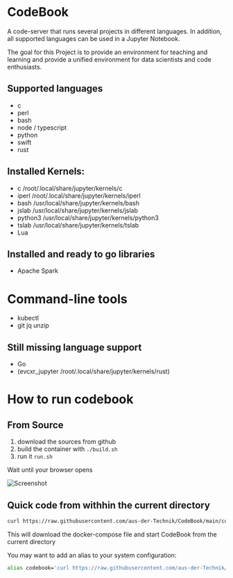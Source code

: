 # CodeBook 

A code-server that runs several projects in different languages. In addition, all supported 
languages can be used in a Jupyter Notebook. 

The goal for this Project is to provide an environment for teaching and learning and 
provide a unified environment for data scientists and code enthusiasts. 

## Supported languages
- c
- perl
- bash
- node / typescript
- python
- swift 
- rust  

## Installed Kernels: 
- c             /root/.local/share/jupyter/kernels/c
- iperl         /root/.local/share/jupyter/kernels/iperl
- bash          /usr/local/share/jupyter/kernels/bash
- jslab         /usr/local/share/jupyter/kernels/jslab
- python3       /usr/local/share/jupyter/kernels/python3
- tslab         /usr/local/share/jupyter/kernels/tslab
- Lua
  
## Installed and ready to go libraries 
- Apache Spark

# Command-line tools
- kubectl
- git jq unzip
  
## Still missing language support
- Go
- (evcxr_jupyter /root/.local/share/jupyter/kernels/rust)

# How to run codebook

## From Source
1. download the sources from github
2. build the container with `./build.sh`
3. run it `run.sh`

Wait until your browser opens

![Screenshot](Resources/screenshot.png "CodeBook Screenshot")

## Quick code from withhin the current directory 
```sh
curl https://raw.githubusercontent.com/aus-der-Technik/CodeBook/main/codebook.sh | sh -
```

This will download the docker-compose file and start CodeBook from the current directory

You may want to add an alias to your system configuration: 
```sh
alias codebook='curl https://raw.githubusercontent.com/aus-der-Technik/CodeBook/main/codebook.sh | sh -'
```
